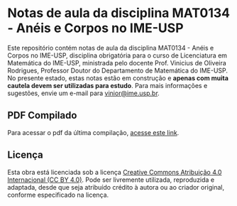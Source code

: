 
# Notas de aula da disciplina MAT0134 - Anéis e Corpos no IME-USP
Este repositório contém notas de aula da disciplina MAT0134 - Anéis e Corpos no IME-USP, disciplina obrigatória para o curso de Licenciatura em Matemática do IME-USP, ministrada pelo docente Prof. Vinicius de Oliveira Rodrigues, Professor Doutor do Departamento de Matemática do IME-USP.
No presente estado, estas notas estão em construção e **apenas com muita cautela devem ser utilizadas para estudo**.
Para mais informações e sugestões, envie um e-mail para vinior@ime.usp.br.

## PDF Compilado
Para acessar o pdf da última compilação, [acesse este link](https://raw.githubusercontent.com/vo-rodrigues/algelin/gh-pages/algebraLinear.pdf).

## Licença
Esta obra está licenciada sob a licença [Creative Commons Atribuição 4.0 Internacional (CC BY 4.0)](https://creativecommons.org/licenses/by/4.0/deed.pt-br). Pode ser livremente utilizada, reproduzida e adaptada, desde que seja atribuído crédito à autora ou ao criador original, conforme especificado na licença.